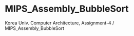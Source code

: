 # MIPS_Assembly_BubbleSort
Korea Univ. Computer Architecture, Assignment-4 / MIPS_Assembly_BubbleSort
